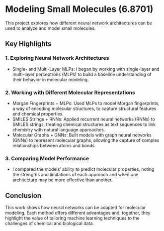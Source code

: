 # Modeling Small Molecules (6.8701)

This project explores how different neural network architectures can be used to analyze and model small molecules.

## Key Highlights

### 1. Exploring Neural Network Architectures
* Single- and Multi-Layer MLPs: I began by working with single-layer and multi-layer perceptrons (MLPs) to build a baseline understanding of their behavior in molecular modeling.

### 2. Working with Different Molecular Representations
* Morgan Fingerprints + MLPs: Used MLPs to model Morgan fingerprints, a way of encoding molecular structures, to capture structural features and chemical properties.  
* SMILES Strings + RNNs: Applied recurrent neural networks (RNNs) to SMILES strings, treating chemical structures as text sequences to link chemistry with natural language approaches.  
* Molecular Graphs + GNNs: Built models with graph neural networks (GNNs) to represent molecular graphs, allowing the capture of complex relationships between atoms and bonds.

### 3. Comparing Model Performance
* I compared the models’ ability to predict molecular properties, noting the strengths and limitations of each approach and when one architecture may be more effective than another.

## Conclusion
This work shows how neural networks can be adapted for molecular modeling. Each method offers different advantages and, together, they highlight the value of tailoring machine learning techniques to the challenges of chemical and biological data.
